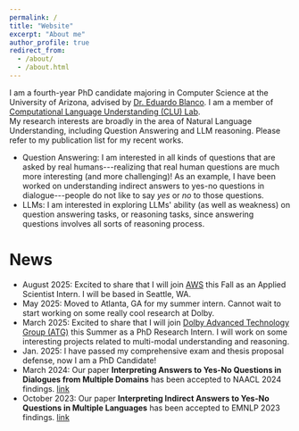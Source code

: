 ```yaml
---
permalink: /
title: "Website"
excerpt: "About me"
author_profile: true
redirect_from: 
  - /about/
  - /about.html
---
```



I am a fourth-year PhD candidate majoring in Computer Science at the University of Arizona, advised by [Dr. Eduardo Blanco](https://eduardoblanco.github.io/). I am a member of [Computational Language Understanding (CLU) Lab](https://clulab.org/).  
 My research interests are broadly in the area of Natural Language Understanding, including Question Answering and LLM reasoning. Please refer to my publication list for my recent works.

* Question Answering: I am interested in all kinds of questions that are asked by real humans---realizing that real human questions are much more interesting (and more challenging)! As an example, I have been worked on understanding indirect answers to yes-no questions in dialogue---people do not like to say *yes* or *no* to those questions.
* LLMs: I am interested in exploring LLMs' ability (as well as weakness) on question answering tasks, or reasoning tasks, since answering questions involves all sorts of reasoning process.



News
======
* August 2025: Excited to share that I will join [AWS](https://aws.amazon.com/) this Fall as an Applied Scientist Intern. I will be based in Seattle, WA.
* May 2025: Moved to Atlanta, GA for my summer intern. Cannot wait to start working on some really cool research at Dolby.
* March 2025: Excited to share that I will join [Dolby Advanced Technology Group (ATG)](https://www.dolby.com/) this Summer as a PhD Research Intern. I will work on some interesting projects related to multi-modal understanding and reasoning.
* Jan. 2025: I have passed my comprehensive exam and thesis proposal defense, now I am a PhD Candidate!
* March 2024: Our paper **Interpreting Answers to Yes-No Questions in Dialogues from Multiple Domains** has been accepted to NAACL 2024 findings. [link](https://aclanthology.org/2024.findings-naacl.136/)
* October 2023: Our paper **Interpreting Indirect Answers to Yes-No Questions in Multiple Languages** has been accepted to EMNLP 2023 findings. [link](https://aclanthology.org/2023.findings-emnlp.146/)


